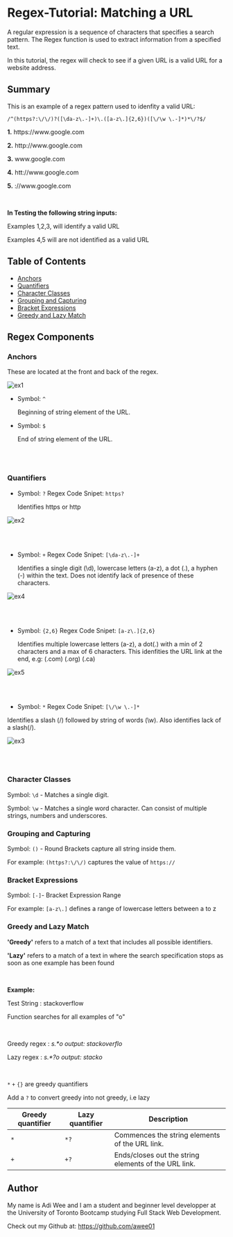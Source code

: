 # Regex-Tutorial: Matching a URL

A regular expression is a sequence of characters that specifies a search pattern. The Regex function is used to extract information from a specified text.

In this tutorial, the regex will check to see if a given URL is a valid URL for a website address.

## Summary

This is an example of a regex pattern used to idenfity a valid URL:

```
/^(https?:\/\/)?([\da-z\.-]+)\.([a-z\.]{2,6})([\/\w \.-]*)*\/?$/
```

**1.**  https://<span></span>www<span></span>.<span></span>google.com

**2.**  http://<span></span>www<span></span>.<span></span>google.com

**3.**  www<span></span>.google.com

**4.** htt://www<span></span>.<span></span>google.com

**5.**  ://www<span></span>.<span></span>google.com

<br>


**In Testing the following string inputs:**

Examples 1,2,3, will identify a valid URL

Examples 4,5 will are not identified as a valid URL


## Table of Contents

- [Anchors](#anchors)
- [Quantifiers](#quantifiers)
- [Character Classes](#character-classes)
- [Grouping and Capturing](#grouping-and-capturing)
- [Bracket Expressions](#bracket-expressions)
- [Greedy and Lazy Match](#greedy-and-lazy-match)


## Regex Components

### Anchors

These are located at the front and back of the regex.

![ex1](https://user-images.githubusercontent.com/85651950/138584234-a13aab9f-468b-45a9-9bae-9b6738ae7cdc.png)

- Symbol: `^`

  Beginning of string element of the URL.

- Symbol: `$`

  End of string element of the URL. 
  
 <br>
 <br>
  
  

### Quantifiers


- Symbol: `?` Regex Code Snipet: `https?`

  Identifies https or http

![ex2](https://user-images.githubusercontent.com/85651950/138584769-f49cc3c2-04cf-4742-b3e9-8c612b51e5e4.png)

 <br>
 <br>

 
- Symbol: `+` Regex Code Snipet: `[\da-z\.-]+` 

  Identifies a single digit (\d), lowercase letters (a-z), a dot (.), a hyphen (-) within the text. Does not identify lack of presence of these characters.

![ex4](https://user-images.githubusercontent.com/85651950/138584833-8cf0f518-2bab-4a3f-ac65-5426570c9419.png)

 <br>
 <br>

- Symbol: `{2,6}` Regex Code Snipet: `[a-z\.]{2,6}`

  Identifies multiple lowercase letters (a-z), a dot(.) with a min of 2 characters and a max of 6 characters. This idenfities the URL link at the end, e.g: (.com) (.org) (.ca)

![ex5](https://user-images.githubusercontent.com/85651950/138584848-e0361bf7-460f-4c8f-ab28-27b4a3dbc5e1.png)

 <br>
 <br>

 
 - Symbol: `*` Regex Code Snipet: `[\/\w \.-]*`

  Identifies a slash (/) followed by string of words (\w). Also identifies lack of a slash(/).

![ex3](https://user-images.githubusercontent.com/85651950/138584812-61a4dc60-2852-440c-b700-a78961adba45.png)

 <br>
 <br>


### Character Classes

Symbol: `\d` - Matches a single digit. 

Symbol: `\w` - Matches a single word character. Can consist of multiple strings, numbers and underscores.



### Grouping and Capturing

Symbol: `()` - Round Brackets capture all string inside them. 

For example: `(https?:\/\/)` captures the value of `https://`

### Bracket Expressions

Symbol: `[-]`-  Bracket Expression Range

For example: `[a-z\.]` defines a range of lowercase letters between a to z

### Greedy and Lazy Match

**'Greedy'** refers to a match of a text that includes all possible identifiers.

**'Lazy'** refers to a match of a text in where the search specification stops as soon as one example has been found

<br>

**Example:**

Test String : stackoverflow

Function searches for all examples of "o"

<br>

Greedy regex : _s.*o output: stackoverflo_

Lazy regex : _s.*?o output: stacko_

<br>

`*` `+` `{}` are greedy quantifiers

Add a `?` to convert greedy into not greedy, i.e lazy

| Greedy quantifier  | 	Lazy quantifier | 	Description |
| ------------- | ------------- | ------------- |
| ```*```  | `*?` | Commences the string elements of the URL link.  |
| ```+```  | `+?` | Ends/closes out the string elements of the URL link.  |






## Author

My name is Adi Wee and I am a student and beginner level developper at the University of Toronto Bootcamp studying Full Stack Web Development. 

Check out my Github at: https://github.com/awee01
